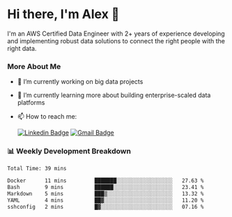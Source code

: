 # Hi there, I'm Alex  👋

I'm an AWS Certified Data Engineer with 2+ years of experience developing and implementing robust data solutions to connect the right people with the right data. 

### More About Me

- 🔭 I’m currently working on big data projects
- 🌱 I’m currently learning more about building enterprise-scaled data platforms
- 📫 How to reach me:

  [![Linkedin Badge](https://img.shields.io/badge/LinkedIn-0077B5?style=for-the-badge&logo=linkedin&logoColor=white)](https://www.linkedin.com/in/itsalexchen) [![Gmail Badge](https://img.shields.io/badge/Gmail-D14836?style=for-the-badge&logo=gmail&logoColor=white)](mailto:itsalexchen@gmail.com)




### 📊 Weekly Development Breakdown
<!--START_SECTION:waka-->

```txt
Total Time: 39 mins

Docker      11 mins         ███████░░░░░░░░░░░░░░░░░░   27.63 %
Bash        9 mins          ██████░░░░░░░░░░░░░░░░░░░   23.41 %
Markdown    5 mins          ███▒░░░░░░░░░░░░░░░░░░░░░   13.32 %
YAML        4 mins          ██▓░░░░░░░░░░░░░░░░░░░░░░   11.20 %
sshconfig   2 mins          █▓░░░░░░░░░░░░░░░░░░░░░░░   07.16 %
```

<!--END_SECTION:waka-->
